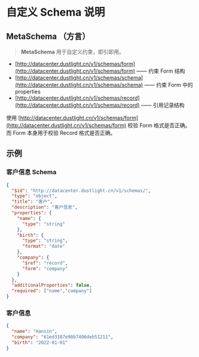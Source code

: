 # 自定义 Schema 说明

## MetaSchema （方言）
> **MetaSchema** 用于自定义约束，即引即用。
* [http://datacenter.dustlight.cn/v1/schemas/form](http://datacenter.dustlight.cn/v1/schemas/form) —— 约束 Form 结构
* [http://datacenter.dustlight.cn/v1/schemas/schema](http://datacenter.dustlight.cn/v1/schemas/schema) —— 约束 Form 中的 properties
* [http://datacenter.dustlight.cn/v1/schemas/record](http://datacenter.dustlight.cn/v1/schemas/record) —— 引用记录结构

使用
[http://datacenter.dustlight.cn/v1/schemas/form](http://datacenter.dustlight.cn/v1/schemas/form)
校验 Form 格式是否正确。
而 Form 本身用于校验 Record 格式是否正确。

## 示例
### 客户信息 Schema
```json
{
  "$id": "http://datacenter.dustlight.cn/v1/schemas/",
  "type": "object",
  "title": "客户",
  "description": "客户信息",
  "properties": {
    "name": {
      "type": "string"
    },
    "birth": {
      "type": "string",
      "format": "date"
    },
    "company": {
      "$ref": "record",
      "form": "company"
    }
  },
  "additionalProperties": false,
  "required": ["name","company"]
}
```

### 客户信息

```json
{
  "name": "Hansin",
  "company": "61ed3107e90b7406deb51211",
  "birth": "2022-01-01"
}
```